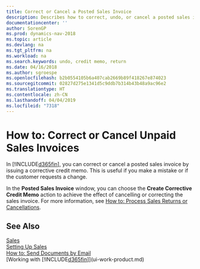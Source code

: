 ```yaml
---
title: Correct or Cancel a Posted Sales Invoice
description: Describes how to correct, undo, or cancel a posted sales invoice and apply a sales credit memo.
documentationcenter: ''
author: SorenGP
ms.prod: dynamics-nav-2018
ms.topic: article
ms.devlang: na
ms.tgt_pltfrm: na
ms.workload: na
ms.search.keywords: undo, credit memo, return
ms.date: 04/16/2018
ms.author: sgroespe
ms.openlocfilehash: b2b0554105b6a407cab2669b89f418267e874023
ms.sourcegitcommit: 02827d275e1341d5c9ddb7b314b43b48a9ac96e2
ms.translationtype: HT
ms.contentlocale: zh-CN
ms.lasthandoff: 04/04/2019
ms.locfileid: "7318"
---
```

# <a name="how-to-correct-or-cancel-unpaid-sales-invoices"></a>How to: Correct or Cancel Unpaid Sales Invoices
In [!INCLUDE[d365fin](includes/d365fin_md.md)], you can correct or cancel a posted sales invoice by issuing a corrective credit memo. This is useful if you make a mistake or if the customer requests a change.

In the **Posted Sales Invoice** window, you can choose the **Create Corrective Credit Memo** action to achieve the effect of cancelling or correcting the sales invoice. For more information, see [How to: Process Sales Returns or Cancellations](sales-how-process-sales-returns-cancellations.md).  


## <a name="see-also"></a>See Also
[Sales](sales-manage-sales.md)  
[Setting Up Sales](sales-setup-sales.md)  
[How to: Send Documents by Email](ui-how-send-documents-email.md)  
[Working with [!INCLUDE[d365fin](includes/d365fin_md.md)]](ui-work-product.md)

